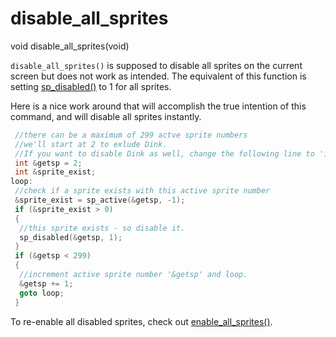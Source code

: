 # disable_all_sprites

<Prototype>void disable_all_sprites(void)</Prototype>

`disable_all_sprites()` is supposed to disable all sprites on the current screen but does not work as intended. The equivalent of this function is setting [sp_disabled()](./sp-disabled.md) to 1 for all sprites.

Here is a nice work around that will accomplish the true intention of this command, and will disable all sprites instantly.

```c
 //there can be a maximum of 299 actve sprite numbers
 //we'll start at 2 to exlude Dink.
 //If you want to disable Dink as well, change the following line to 'int &getsp = 1;'
 int &getsp = 2;
 int &sprite_exist;
loop:
 //check if a sprite exists with this active sprite number
 &sprite_exist = sp_active(&getsp, -1);
 if (&sprite_exist > 0)
 {
  //this sprite exists - so disable it.
  sp_disabled(&getsp, 1);
 }
 if (&getsp < 299)
 {
  //increment active sprite number '&getsp' and loop.
  &getsp += 1;
  goto loop;
 }
 ```


To re-enable all disabled sprites, check out [enable_all_sprites()](./enable-all-sprites.md).
